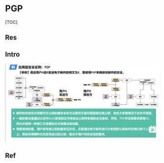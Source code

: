 # PGP

[TOC]



## Res


## Intro
![](../../../../../Assets/Pics/Screenshot%202023-03-26%20at%206.09.58%20PM.png)



## Ref

